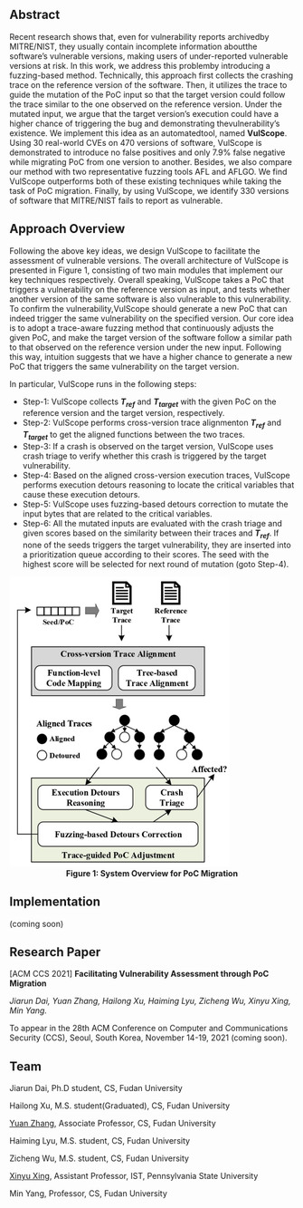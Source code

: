 ## Abstract

Recent research shows that, even for vulnerability reports archivedby MITRE/NIST, they usually contain incomplete information aboutthe software’s vulnerable versions, making users of under-reported vulnerable versions at risk. In this work, we address this problemby introducing a fuzzing-based method. Technically, this approach first collects the crashing trace on the reference version of the software. Then, it utilizes the trace to guide the mutation of the PoC input so that the target version could follow the trace similar to the one observed on the reference version. Under the mutated input, we argue that the target version’s execution could have a higher chance of triggering the bug and demonstrating thevulnerability’s existence. We implement this idea as an automatedtool, named **VulScope**. Using 30 real-world CVEs on 470 versions of software, VulScope is demonstrated to introduce no false positives and only 7.9% false negative while migrating PoC from one version to another. Besides, we also compare our method with two representative fuzzing tools AFL and AFLGO. We find VulScope outperforms both of these existing techniques while taking the task of PoC migration. Finally, by using VulScope, we identify 330 versions of software that MITRE/NIST fails to report as vulnerable.



## Approach Overview

Following the above key ideas, we design VulScope to facilitate the assessment of vulnerable versions. The overall architecture of VulScope is presented in Figure 1, consisting of two main modules that implement our key techniques respectively. Overall speaking, VulScope takes a PoC that triggers a vulnerability on the reference version as input, and tests whether another version of the same software is also vulnerable to this vulnerability. To confirm the vulnerability,VulScope should generate a new PoC that can indeed trigger the same vulnerability on the specified version. Our core idea is to adopt a trace-aware fuzzing method that continuously adjusts the given PoC, and make the target version of the software follow a similar path to that observed on the reference version under the new input. Following this way, intuition suggests that we have a higher chance to generate a new PoC that triggers the same vulnerability on the target version. 

In particular, VulScope runs in the following steps:
- Step-1: VulScope collects ***T<sub>ref</sub>***  and ***T<sub>target</sub>*** with the given PoC on the reference version and the target version, respectively.
- Step-2: VulScope performs cross-version trace alignmenton ***T<sub>ref</sub>*** and ***T<sub>target</sub>*** to get the aligned functions between the two traces.
- Step-3: If a crash is observed on the target version, VulScope uses crash triage to verify whether this crash is triggered by the target vulnerability.
- Step-4: Based on the aligned cross-version execution traces, VulScope performs execution detours reasoning to locate the critical variables that cause these execution detours.
- Step-5: VulScope uses fuzzing-based detours correction to mutate the input bytes that are related to the critical variables.
- Step-6: All the mutated inputs are evaluated with the crash triage and given scores based on the similarity between their traces and ***T<sub>ref</sub>***. If none of the seeds triggers the target vulnerability, they are inserted into a prioritization queue according to their scores. The seed with the highest score will be selected for next round of mutation (goto Step-4).

<img src="https://github.com/seclab-fudan/VulScope/blob/gh-pages/Figure-1.jpg" alt="0001" style="zoom:50%;" />

<center><b>Figure 1: System Overview for PoC Migration</b></center>

## Implementation

(coming soon)



## Research Paper

[</u>ACM CCS 2021</u>] **Facilitating Vulnerability Assessment through PoC Migration**

*Jiarun Dai, Yuan Zhang, Hailong Xu, Haiming Lyu, Zicheng Wu, Xinyu Xing, Min Yang.*

To appear in the 28th ACM Conference on Computer and Communications Security (CCS), Seoul, South Korea, November 14-19, 2021 (coming soon).



## Team

Jiarun Dai, Ph.D student, CS, Fudan University

Hailong Xu, M.S. student(Graduated), CS, Fudan University

[Yuan Zhang](https://yuanxzhang.github.io/), Associate Professor, CS, Fudan University

Haiming Lyu, M.S. student, CS, Fudan University

Zicheng Wu, M.S. student, CS, Fudan University

[Xinyu Xing](http://xinyuxing.org/), Assistant Professor, IST, Pennsylvania State University

Min Yang, Professor, CS, Fudan University

